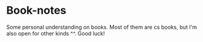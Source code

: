 # Book-notes

Some personal understanding on books. Most of them are cs books, but I'm also open for other kinds ^^. Good luck!

